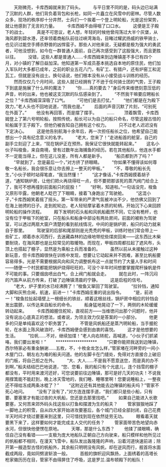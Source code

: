 　　天刚微亮，卡库西姆就来到了码头。
　　与平日里不同的是，码头边已站满了沉默的人群，他们背负着背包和长枪，如同一片矗立在风雪中的密林。尽管人数众多，现场的秩序却十分井然，士兵们一个挨着一个登上明轮船，光是这份架势，就让他感到了无言的力量。
　　卡库西姆不由得咽了口口水。
　　这便是王子殿下的战士。
　　真是不可思议，老人想，年轻的时候他曾闯荡过大半个灰堡，从海风郡到碧水港，还率领着商船队前往过峡湾海岛，目睹过耀武扬威的铁甲骑士，也见识过能空手搏杀野兽的凶悍蛮子。那些人对他来说，无疑都是极为强大的勇武者，可他没想到，如今在一群普通人面前，自己再次感受到了这股强大，而且更胜以往。
　　没错，这些人都是普通人……卡库西姆来到边陲镇差不多已有四个月，对小镇的了解日益加深。他知道第一军成员基本挑选自本地的原住民，他们加入军队时大多都已成年，之前的职业五花八门，有矿工、有猎户，还有炉窑工和泥瓦工，但就是没有战士。换句话说，他们根本没有从小接受战斗训练的经历。
　　然而仅仅几个月时间，这些人就已经拥有了不逊于任何骑士团的气势，王子殿下到底是施展了什么样的魔法？
　　“你……真的要去？”身后传来维徳刻意压低的声音，听的出来，他也被这支沉默的队伍感染到了。
　　“不然我干嘛要应聘船长之位？”卡库西姆深深吸了口气。
　　“可他们是去打仗。”
　　“他们都是在为殿下效力，”老人头也不回地说道，“而我也是。”
　　后面的声音沉默了片刻，“可别死在外面了。”
　　他没有再回答，而是摆了摆手。
　　……
　　顶着飘雪，卡库西姆登上了第六号明轮船，按照传统，船长可以为自己的船只命名，尽管这艘古怪的轮船属于王子殿下，但他仍被告知自己拥有这个权力。
　　只不过老人迟迟没有下定决心。
　　这是他告别航海十余年后，再一次担任船长之位，他希望自己能想出一个具有纪念意义的名字。
　　“老大，您来了！”走进船首的舱室，自己的副手立刻迎了上来，“现在锅炉正在预热，我保证它很快就能转起来。”
　　这名小伙子叫梭鱼，来自南境，曾有过数年出海捕鱼的经历。若在其他船队，他连水手都不一定能当得上，但在这儿没差，所有人都是新手。
　　“船员都到齐了吗？”
　　“早就到了，您是最后一个，”对方挤了挤眼睛。
　　“你如果不懂得该如何尊敬一名船长，我会很乐意让你去擦上一整天的甲板。”
　　“不，尊敬的船长先生，”小伙子顿时站得笔直，“我当然懂！”
　　“这才像话，”卡库西姆摸着胡子道，“通知锅炉房，让他们把火再烧得旺一点，但不要把那该死的蒸汽阀门给合上了，我可不想再撞到前面船只的屁股！”
　　“好咧，知道啦。”一句话没完，梭鱼又原形毕露，他朝老人眨巴了下眼睛，接着飞身跑出了驾驶舱。
　　“这混小子，”卡库西姆笑着摇了摇头。第一军带来的严肃气氛被冲淡不少，他仿佛又回到了在海上驰骋的日子。走到舵轮边，老人轻轻摩挲着木质的轮柄，开始沉下心来回顾明轮船的操作流程。
　　殿下发明的石头船和风帆船截然不同，它没有桅杆，也没有位于甲板下的舱室，只在船头和船身中部设有两处房间，前面的被称为驾驶室，可以透过两扇大窗户清楚的看到航线情况，中间的是锅炉房，船只的动力就来自于那里。
　　驾驶室的后部和尾部则是光秃秃的甲板，训练时他们常会带上一些矿工，顺着赤水河西行，去迷藏森林的边缘地带挖些煤炭回来——这东西比木柴要耐烧，在海风郡也是比较常见的取暖物。而现在，甲板四周都拉起了遮风布，头顶上也搭起了棚子，显然是为乘船士兵而准备的。
　　虽然以前从未接触过这种新玩意，但卡库西姆很快在训练中发现，想要让它动起来并不困难，甚至比帆船要容易得多。光是不需要根据风向和风力调整帆布这一点就节约了大量人手和时间——随便一个村民都能把锅炉烧得旺旺的，可没个半年时间想要掌握爬杆操帆是件不可能的事。只要烟囱喷出白气，合上阀门船就会走。
　　就在此时，一阵沉闷的汽笛声从前方传来，打破了边陲镇清晨的宁静。
　　这是启程的信号。
　　“老大，炉子里的水已经沸腾了！”梭鱼又窜回了驾驶室。
　　“拉铃铛，通知大脚和灰熊合闸，航速，前进一！”卡库西姆庄重的说出指令。
　　“是，前进一！”梭鱼拉扯起墙壁上一根细长的铁丝，顺着这根丝线，锅炉房中相应的铃铛会发出震颤，以传达来自船长的命令。
　　船身猛地晃动了一下，两侧的木轮缓缓转动起来。
　　卡库西姆握住舵轮，直视前方——当维徳问出那个问题时，他并没有说出心底真正的想法，或者说，为领主效力仅是答案的一小部分。
　　他更多的只是单纯喜欢这个职务罢了。
　　不管是风帆船还是蒸汽明轮船，当手握舵轮，在水面上陈风破浪时，卡库西姆便会感到由衷的喜悦。
　　这才是他想要的生活。
　　“拉帆……不对，继续加煤！”老人向右转舵，高喊道，“小伙子们抓紧咯，我们要出发啦！”
　　*******************
　　“只要你能把我送到边陲镇，西尔特家必有重金酬谢……五枚，不，十枚金龙怎么样，”管家堵在河畔旁的一间小木屋门口，朝左右为难的船夫问道。他的左脚卡在门缝处，免得对方直接合上破旧的门板，将自己拒之在外。
　　“大、大人……不是我不愿意送您，而是真的办不到啊，”船夫结结巴巴地说道，“您、您看，我的船只有个光底儿，连个挡雪的棚子都没有，平时用来渡河还好，可您说要前往边陲镇，那可是好几天的功夫！不说我用撑篙能不能赶到，晚上冰天雪地的，我们睡、睡哪里啊！您要说睡船上，一整夜还不得给冻成两条冰棍了？”
　　“这附近还有其他能去边陲镇的船夫吗？”管家不死心地问。
　　“没有了没有了，”对方连连摆手道，“我们都只是些小船，只有要、要塞里才有能过夜的大帆船，您还是去那里找吧。”
　　如果自己能进入长歌要塞，又何苦来郊外码头找这些以打鱼和摆渡为生的船夫？
　　管家狠狠地踩了一脚地上的积雪，自从四大家开始进攻要塞后，各个城门已经全部封闭，自己花费半天时间才绕过要塞来到这里，只可惜找到现在依然徒劳无功。
　　眼看着天就要黑下来了，这样要如何才能完成主人交代的任务？
　　管家面带苦色地望向赤水河，但很快他便愣在原地。
　　天哪，那是什么东西？
　　他揉了揉眼睛，确信自己没有看错——一支极为庞大地船队正朝自己方向驶来，船只模样和他所见过的帆船都不相同，在漫天飞雪中，船队发出轰隆隆的声响，沿着河道快速前进；除开第一艘造型古怪的帆船外，其余船只明明没有风帆，却在逆风而行，舰首将水面截成两段，竟如同劈波斩浪一般。
　　首舰的旗帜迎风飘扬，上面绣着的高塔长枪家徽历历在目，管家不由得屏住了呼吸，这是罗兰.温布顿殿下的船队！